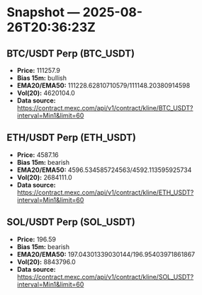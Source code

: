 # Snapshot — 2025-08-26T20:36:23Z

## BTC/USDT Perp (BTC_USDT)
- **Price:** 111257.9
- **Bias 15m:** bullish
- **EMA20/EMA50:** 111228.62810710579/111148.20380914598
- **Vol(20):** 4620104.0
- **Data source:** https://contract.mexc.com/api/v1/contract/kline/BTC_USDT?interval=Min1&limit=60

## ETH/USDT Perp (ETH_USDT)
- **Price:** 4587.16
- **Bias 15m:** bearish
- **EMA20/EMA50:** 4596.534585724563/4592.113595925734
- **Vol(20):** 2684111.0
- **Data source:** https://contract.mexc.com/api/v1/contract/kline/ETH_USDT?interval=Min1&limit=60

## SOL/USDT Perp (SOL_USDT)
- **Price:** 196.59
- **Bias 15m:** bearish
- **EMA20/EMA50:** 197.04301339030144/196.95403971861867
- **Vol(20):** 8843796.0
- **Data source:** https://contract.mexc.com/api/v1/contract/kline/SOL_USDT?interval=Min1&limit=60
